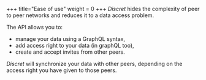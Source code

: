 +++
title="Ease of use"
weight = 0
+++
*Discret* hides the complexity of peer to peer networks and reduces it to a data access problem. 

The API allows you to:
- manage your data using a GraphQL syntax,
- add access right to your data (in graphQL too),
- create and accept invites from other peers.

*Discret* will synchronize your data with other peers, depending on the access right you have given to those peers.
